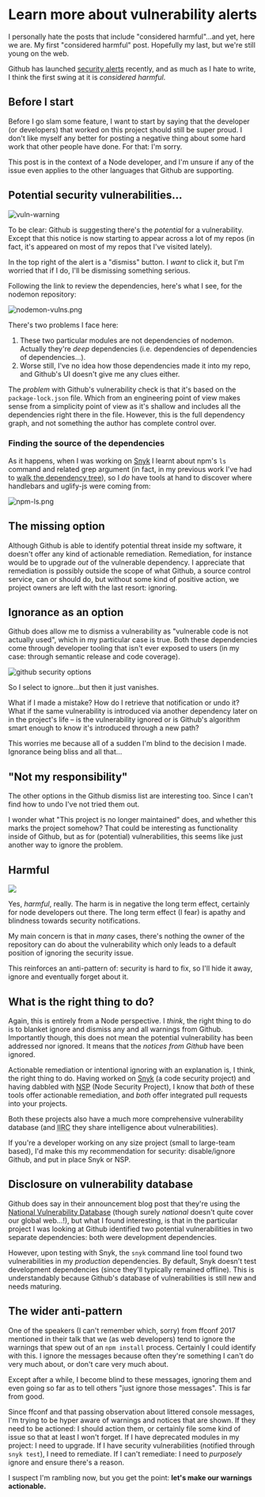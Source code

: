 # Learn more about vulnerability alerts

I personally hate the posts that include "considered harmful"…and yet, here we
are. My first "considered harmful" post. Hopefully my last, but we're still
young on the web.

Github has launched
[security alerts](https://github.com/blog/2470-introducing-security-alerts-on-github)
recently, and as much as I hate to write, I think the first swing at it is
_considered harmful_.

<!--more-->

## Before I start

Before I go slam some feature, I want to start by saying that the developer (or
developers) that worked on this project should still be super proud. I don't
like myself any better for posting a negative thing about some hard work that
other people have done. For that: I'm sorry.

This post is in the context of a Node developer, and I'm unsure if any of the
issue even applies to the other languages that Github are supporting.

## Potential security vulnerabilities…

![vuln-warning](/images/vuln-warning.png)

To be clear: Github is suggesting there's the _potential_ for a vulnerability.
Except that this notice is now starting to appear across a lot of my repos (in
fact, it's appeared on most of my repos that I've visited lately).

In the top right of the alert is a "dismiss" button. I _want_ to click it, but
I'm worried that if I do, I'll be dismissing something serious.

Following the link to review the dependencies, here's what I see, for the
nodemon repository:

![nodemon-vulns.png](/images/nodemon-vulns.png)

There's two problems I face here:

1. These two particular modules are not dependencies of nodemon. Actually
   they're _deep_ dependencies (i.e. dependencies of dependencies of
   dependencies…).
2. Worse still, I've no idea how those dependencies made it into my repo, and
   Github's UI doesn't give me any clues either.

The _problem_ with Github's vulnerability check is that it's based on the
`package-lock.json` file. Which from an engineering point of view makes sense
from a simplicity point of view as it's shallow and includes all the
dependencies right there in the file. However, this is the full dependency
graph, and not something the author has complete control over.

### Finding the source of the dependencies

As it happens, when I was working on [Snyk](https://snyk.io) I learnt about
npm's `ls` command and related grep argument (in fact, in my previous work I've
had to
[walk the dependency tree](https://snyk.io/blog/tackling-the-new-npm@3-dependency-tree/#how-is-this-different-from-npm-ls)),
so I _do_ have tools at hand to discover where handlebars and uglify-js were
coming from:

![npm-ls.png](/images/npm-ls.png)

## The missing option

Although Github is able to identify potential threat inside my software, it
doesn't offer any kind of actionable remediation. Remediation, for instance
would be to upgrade _out_ of the vulnerable dependency. I appreciate that
remediation is possibly outside the scope of what Github, a source control
service, can or should do, but without some kind of positive action, we project
owners are left with the last resort: ignoring.

## Ignorance as an option

Github does allow me to dismiss a vulnerability as "vulnerable code is not
actually used", which in my particular case is true. Both these dependencies
come through developer tooling that isn't ever exposed to users (in my case:
through semantic release and code coverage).

![github security options](/images/github-sec-options.png)

So I select to ignore…but then it just vanishes.

What if I made a mistake? How do I retrieve that notification or undo it? What
if the same vulnerability is introduced via another dependency later on in the
project's life – is the vulnerability ignored or is Github's algorithm smart
enough to know it's introduced through a new path?

This worries me because all of a sudden I'm blind to the decision I made.
Ignorance being bliss and all that…

## "Not my responsibility"

The other options in the Github dismiss list are interesting too. Since I can't
find how to undo I've not tried them out.

I wonder what "This project is no longer maintained" does, and whether this
marks the project somehow? That could be interesting as functionality inside of
Github, but as for (potential) vulnerabilities, this seems like just another way
to ignore the problem.

## Harmful

<img src="/images/really.gif" class="centre">

Yes, _harmful_, really. The harm is in negative the long term effect, certainly
for node developers out there. The long term effect (I fear) is apathy and
blindness towards security notifications.

My main concern is that in _many_ cases, there's nothing the owner of the
repository can do about the vulnerability which only leads to a default position
of ignoring the security issue.

This reinforces an anti-pattern of: security is hard to fix, so I'll hide it
away, ignore and eventually forget about it.

## What is the right thing to do?

Again, this is entirely from a Node perspective. I _think_, the right thing to
do is to blanket ignore and dismiss any and all warnings from Github.
Importantly though, this does not mean the potential vulnerability has been
addressed nor ignored. It means that the _notices from Github_ have been
ignored.

Actionable remediation or intentional ignoring with an explanation is, I think,
the right thing to do. Having worked on [Snyk](https://snyk.io) (a code security
project) and having dabbled with [<abbr>NSP</abbr>](https://nodesecurity.io)
(Node Security Project), I know that _both_ of these tools offer actionable
remediation, and _both_ offer integrated pull requests into your projects.

Both these projects also have a much more comprehensive vulnerability database
(and <abbr title="if I recall correctly">IIRC</abbr> they share intelligence
about vulnerabilities).

If you're a developer working on any size project (small to large-team based),
I'd make this my recommendation for security: disable/ignore Github, and put in
place Snyk or <abbr>NSP</abbr>.

## Disclosure on vulnerability database

Github does say in their announcement blog post that they're using the
[National Vulnerability Database](https://nvd.nist.gov/) (though surely
_national_ doesn't quite cover our global web…!), but what I found interesting,
is that in the particular project I was looking at Github identified two
potential vulnerabilities in two separate dependencies: both were development
dependencies.

However, upon testing with Snyk, the `snyk` command line tool found two
vulnerabilities in my _production_ dependencies. By default, Snyk doesn't test
development dependencies (since they'll typically remained offline). This is
understandably because Github's database of vulnerabilities is still new and
needs maturing.

## The wider anti-pattern

One of the speakers (I can't remember which, sorry) from ffconf 2017 mentioned
in their talk that we (as web developers) tend to ignore the warnings that spew
out of an `npm install` process. Certainly I could identify with this. I ignore
the messages because often they're something I can't do very much about, or
don't care very much about.

Except after a while, I become blind to these messages, ignoring them and even
going so far as to tell others "just ignore those messages". This is far from
good.

Since ffconf and that passing observation about littered console messages, I'm
trying to be hyper aware of warnings and notices that are shown. If they need to
be actioned: I should action them, or certainly file some kind of issue so that
at least I won't forget. If I have deprecated modules in my project: I need to
upgrade. If I have security vulnerabilities (notified through `snyk test`), I
need to remediate. If I can't remediate: I need to _purposely_ ignore and ensure
there's a reason.

I suspect I'm rambling now, but you get the point: **let's make our warnings
actionable.**
